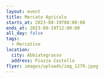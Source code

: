 ```yaml
---
layout: event
title: Mercato Agricolo
starts_at: 2023-08-19T08:00:00
ends_at: 2023-08-19T12:00:00
all_day: false
tags:
  - Mercatino
location:
  city: Abbiategrasso
  address: Piazza Castello
flyer: images/uploads/img_1279.jpeg
---
```

